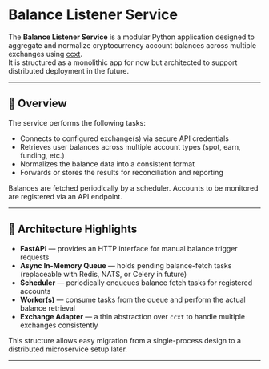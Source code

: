 # Balance Listener Service

The **Balance Listener Service** is a modular Python application designed to aggregate and normalize cryptocurrency account balances across multiple exchanges using [ccxt](https://github.com/ccxt/ccxt).  
It is structured as a monolithic app for now but architected to support distributed deployment in the future.

---

## 🚀 Overview

The service performs the following tasks:

- Connects to configured exchange(s) via secure API credentials  
- Retrieves user balances across multiple account types (spot, earn, funding, etc.)  
- Normalizes the balance data into a consistent format  
- Forwards or stores the results for reconciliation and reporting

Balances are fetched periodically by a scheduler. Accounts to be monitored are registered via an API endpoint.

---

## 🧩 Architecture Highlights

- **FastAPI** — provides an HTTP interface for manual balance trigger requests  
- **Async In-Memory Queue** — holds pending balance-fetch tasks (replaceable with Redis, NATS, or Celery in future)  
- **Scheduler** — periodically enqueues balance fetch tasks for registered accounts  
- **Worker(s)** — consume tasks from the queue and perform the actual balance retrieval  
- **Exchange Adapter** — a thin abstraction over `ccxt` to handle multiple exchanges consistently

This structure allows easy migration from a single-process design to a distributed microservice setup later.

---

